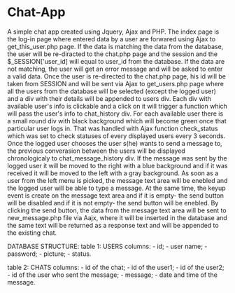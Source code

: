 # Chat-App

A simple chat app created using Jquery, Ajax and PHP. The index page is the log-in page where entered data by a user are forwared using Ajax to get_this_user.php page. If the data is matching the data from the database, the user will be re-diracted to the chat.php page and the session and the $_SESSION['user_id] will equal to user_id from the database. If the data are not matching, the user will get an error message and will be asked to enter a valid data. 
Once the user is re-directed to the chat.php page, his id will be taken from SESSION and will be sent via Ajax to get_users.php page where all the users from the database will be selected (except the logged user) and a div with their details will be appended to users div. Each div with available user's info is clickable and a click on it will trigger a function which will pass the user's info to chat_history div. For each available user there is a small round div with black background which will become green once that particular user logs in. That was handled with Ajax function check_status which was set to check statuses of every displayed users every 3 seconds.
Once the logged user chooses the user s(he) wants to send a message to, the previous converasion between the users will be displayed chronologicaly to chat_message_history div. If the message was sent by the logged user it will be moved to the right with a blue background and if it was received it will be moved to the left with a gray background. 
As soon as a user from the left menu is picked, the message text area will be enebled and the logged user will be able to type a message. At the same time, the keyup event is create on the message text area and if it is empty- the send button will be disabled and if it is not empty- the send button will be enebled. 
By clicking the send button, the data from the message text area will be sent to new_message.php file via Aajx, where it will be inserted in the database and the same text will be returned as a response text and will be appended to the existing chat. 

DATABASE STRUCTURE:
table 1: USERS
  columns: - id;
           - user name;
           - password;
           - picture;
           - status. 
           
table 2: CHATS
  columns: - id of the chat;
           - id of the user1;
           - id of the user2;
           - id of the user who sent the message;
           - message;
           - date and time of the message. 
